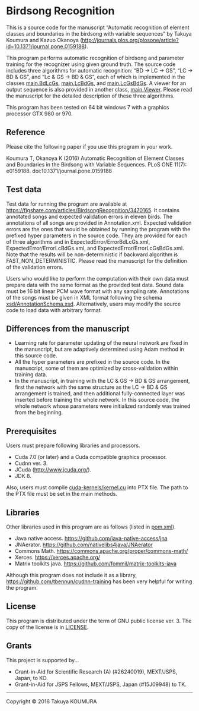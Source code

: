 # Birdsong Recognition

This is a source code for the manuscript “Automatic recognition of element classes and boundaries in the birdsong with variable sequences” by Takuya Koumura and Kazuo Okanoya (http://journals.plos.org/plosone/article?id=10.1371/journal.pone.0159188).

This program performs automatic recognition of birdsong and parameter training for the recognizer using given ground truth. The source code includes three algorithms for automatic recognition: “BD -> LC -> GS”, “LC -> BD & GS”, and “Lc & GS -> BD & GS”, each of which is implemented in the classes [main.BdLcGs](birdsong-recognition/src/main/BdLcGs.java), [main.LcBdGs](birdsong-recognition/src/main/LcBdGs.java), and [main.LcGsBdGs](birdsong-recognition/src/main/LcGsBdGs.java). A viewer for an output sequence is also provided in another class, [main.Viewer](birdsong-recognition/src/main/Viewer.java). Please read the manuscript for the detailed description of these three algorithms.

This program has been tested on 64 bit windows 7 with a graphics processor GTX 980 or 970.

## Reference
Please cite the following paper if you use this program in your work.

Koumura T, Okanoya K (2016) Automatic Recognition of Element Classes and Boundaries in the Birdsong with Variable Sequences. PLoS ONE 11(7): e0159188. doi:10.1371/journal.pone.0159188

## Test data

Test data for running the program are available at https://figshare.com/articles/BirdsongRecognition/3470165. It contains annotated songs and expected validation errors in eleven birds. The annotations of all songs are provided in Annotation.xml. Expected validation errors are the ones that would be obtained by running the program with the prefixed hyper parameters in the source code. They are provided for each of three algorithms and in ExpectedError/ErrorBdLcGs.xml, ExpectedError/ErrorLcBdGs.xml, and ExpectedError/ErrorLcGsBdGs.xml. Note that the results will be non-deterministic if backward algorithm is FAST_NON_DETERMINISTIC. Please read the manuscript for the definition of the validation errors.

Users who would like to perform the computation with their own data must prepare data with the same format as the provided test data. Sound data must be 16 bit linear PCM wave format with any sampling rate. Annotations of the songs must be given in XML format following the schema [xsd/AnnotationSchema.xsd](xsd/AnnotationSchema.xsd). Alternatively, users may modify the source code to load data with arbitrary format.

## Differences from the manuscript

+ Learning rate for parameter updating of the neural network are fixed in the manuscript, but are adaptively determined using Adam method in this source code.
+ All the hyper parameters are prefixed in the source code. In the manuscript, some of them are optimized by cross-validation within training data.
+ In the manuscript, in training with the LC & GS -> BD & GS arrangement, first the network with the same structure as the LC -> BD & GS arrangement is trained, and then additional fully-connected layer was inserted before training the whole network. In this source code, the whole network whose parameters were initialized randomly was trained from the beginning.

## Prerequisites
Users must prepare following libraries and processors.
+ Cuda 7.0 (or later) and a Cuda compatible graphics processor.
+ Cudnn ver. 3.
+ JCuda (http://www.jcuda.org/).
+ JDK 8.

Also, users must compile [cuda-kernels/kernel.cu](cuda-kernels/kernel.cu) into PTX file. The path to the PTX file must be set in the main methods.

## Libraries
Other libraries used in this program are as follows (listed in [pom.xml](birdsong-recognition/pom.xml)).
+ Java native access.
https://github.com/java-native-access/jna
+ JNAerator.
https://github.com/nativelibs4java/JNAerator
+ Commons Math.
https://commons.apache.org/proper/commons-math/
+ Xerces.
https://xerces.apache.org/
+ Matrix toolkits java.
https://github.com/fommil/matrix-toolkits-java

Although this program does not include it as a library, https://github.com/tbennun/cudnn-training has been very helpful for writing the program.

## License
This program is distributed under the term of GNU public license ver. 3. The copy of the license is in  [LICENSE](LICENSE).

## Grants
This project is supported by...
+ Grant-in-Aid for Scientific Research (A) (#26240019), MEXT/JSPS, Japan, to KO.
+ Grant-in-Aid for JSPS Fellows, MEXT/JSPS, Japan (#15J09948) to TK.

---
Copyright &copy; 2016 Takuya KOUMURA
